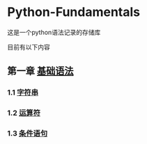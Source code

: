 # Python-Fundamentals
这是一个python语法记录的存储库

目前有以下内容

## 第一章 [基础语法](Basic_python_syntax/)

### 1.1 [字符串](Basic_python_syntax/String)
  
### 1.2 [运算符](Basic_python_syntax/Calculation)

### 1.3 [条件语句](Basic_python_syntax/Conditional_Statements)
